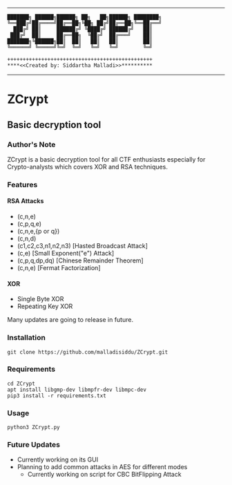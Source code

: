 
-----------------------------------------------------------------

	███████╗ ██████╗██████╗ ██╗   ██╗██████╗ ████████╗
	╚══███╔╝██╔════╝██╔══██╗╚██╗ ██╔╝██╔══██╗╚══██╔══╝
	  ███╔╝ ██║     ██████╔╝ ╚████╔╝ ██████╔╝   ██║
	 ███╔╝  ██║     ██╔══██╗  ╚██╔╝  ██╔═══╝    ██║
	███████╗╚██████╗██║  ██║   ██║   ██║        ██║
	╚══════╝ ╚═════╝╚═╝  ╚═╝   ╚═╝   ╚═╝        ╚═╝

	+++++++++++++++++++++++++++++++++++++++++++++++
	****<<Created by: Siddartha Malladi>>**********
----------------------------------------------------------------

# ZCrypt
## Basic decryption tool

### Author's Note
ZCrypt is a basic decryption tool for all CTF enthusiasts especially for Crypto-analysts which covers XOR and RSA techniques. 
### Features
  #### RSA Attacks
  * (c,n,e)
  * (c,p,q,e)
  * (c,n,e,{p or q})
  * (c,n,d)
  * (c1,c2,c3,n1,n2,n3)   [Hasted Broadcast Attack]
  * (c,e)                 [Small Exponent("e") Attack]
  * (c,p,q,dp,dq)         [Chinese Remainder Theorem]
  * (c,n,e)               [Fermat Factorization]
  
  #### XOR
  * Single Byte XOR
  * Repeating Key XOR

Many updates are going to release in future.

### Installation
```
git clone https://github.com/malladisiddu/ZCrypt.git
```
### Requirements
```
cd ZCrypt
apt install libgmp-dev libmpfr-dev libmpc-dev
pip3 install -r requirements.txt 
```
### Usage
```
python3 ZCrypt.py
``` 

### Future Updates
* Currently working on its GUI
* Planning to add common attacks in AES for different modes
	* Currently working on script for CBC BitFlipping Attack
